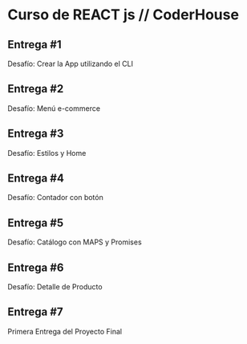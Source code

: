 # Curso de REACT js // CoderHouse

## Entrega #1

Desafío: Crear la App utilizando el CLI

## Entrega #2

Desafío: Menú e-commerce

## Entrega #3

Desafío: Estilos y Home

## Entrega #4

Desafío: Contador con botón

## Entrega #5

Desafío: Catálogo con MAPS y Promises

## Entrega #6

Desafío: Detalle de Producto

## Entrega #7

Primera Entrega del Proyecto Final

